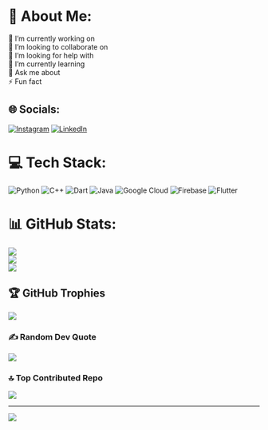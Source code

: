 # 💫 About Me:
🔭 I’m currently working on<br>👯 I’m looking to collaborate on<br>🤝 I’m looking for help with<br>🌱 I’m currently learning<br>💬 Ask me about<br>⚡ Fun fact


## 🌐 Socials:
[![Instagram](https://img.shields.io/badge/Instagram-%23E4405F.svg?logo=Instagram&logoColor=white)](https://instagram.com/vicky_vikneesh) [![LinkedIn](https://img.shields.io/badge/LinkedIn-%230077B5.svg?logo=linkedin&logoColor=white)](https://linkedin.com/in/vikneeshwaran) 

# 💻 Tech Stack:
![Python](https://img.shields.io/badge/python-3670A0?style=flat&logo=python&logoColor=ffdd54) ![C++](https://img.shields.io/badge/c++-%2300599C.svg?style=flat&logo=c%2B%2B&logoColor=white) ![Dart](https://img.shields.io/badge/dart-%230175C2.svg?style=flat&logo=dart&logoColor=white) ![Java](https://img.shields.io/badge/java-%23ED8B00.svg?style=flat&logo=openjdk&logoColor=white) ![Google Cloud](https://img.shields.io/badge/GoogleCloud-%234285F4.svg?style=flat&logo=google-cloud&logoColor=white) ![Firebase](https://img.shields.io/badge/firebase-%23039BE5.svg?style=flat&logo=firebase) ![Flutter](https://img.shields.io/badge/Flutter-%2302569B.svg?style=flat&logo=Flutter&logoColor=white)
# 📊 GitHub Stats:
![](https://github-readme-stats.vercel.app/api?username=Vikneesh52&theme=gruvbox&hide_border=true&include_all_commits=true&count_private=true)<br/>
![](https://github-readme-streak-stats.herokuapp.com/?user=Vikneesh52&theme=gruvbox&hide_border=true)<br/>
![](https://github-readme-stats.vercel.app/api/top-langs/?username=Vikneesh52&theme=gruvbox&hide_border=true&include_all_commits=true&count_private=true&layout=compact)

## 🏆 GitHub Trophies
![](https://github-profile-trophy.vercel.app/?username=Vikneesh52&theme=gruvbox&no-frame=true&no-bg=false&margin-w=4)

### ✍️ Random Dev Quote
![](https://quotes-github-readme.vercel.app/api?type=horizontal&theme=gruvbox)

### 🔝 Top Contributed Repo
![](https://github-contributor-stats.vercel.app/api?username=Vikneesh52&limit=5&theme=gruvbox&combine_all_yearly_contributions=true)

---
[![](https://visitcount.itsvg.in/api?id=Vikneesh52&icon=8&color=9)](https://visitcount.itsvg.in)

<!-- Proudly created with GPRM ( https://gprm.itsvg.in ) -->
